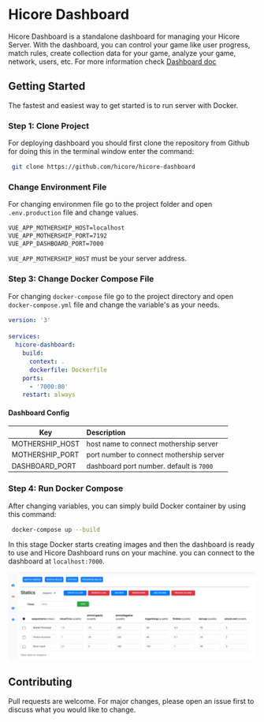 # Hicore Dashboard

Hicore Dashboard is a standalone dashboard for managing your Hicore Server. With the dashboard, you can control your game like user progress, match rules, create collection data for your game, analyze your game, network, users, etc. For more information check [Dashboard doc](https://hicore.dev/dashboard-install/)

## Getting Started

The fastest and easiest way to get started is to run server with Docker.

### Step 1: Clone Project

For deploying dashboard you should first clone the repository from Github for doing this in the terminal window enter the command:

```bash
 git clone https://github.com/hicore/hicore-dashboard
```

### Change Environment File

For changing environmen file go to the project folder and open `.env.production` file and change values.

```
VUE_APP_MOTHERSHIP_HOST=localhost
VUE_APP_MOTHERSHIP_PORT=7192
VUE_APP_DASHBOARD_PORT=7000
```

`VUE_APP_MOTHERSHIP_HOST` must be your server address.

### Step 3: Change Docker Compose File

For changing `docker-compose` file go to the project directory and open `docker-compose.yml` file and change the variable's as your needs.

```yaml
version: '3'

services:
  hicore-dashboard:
    build:
      context: .
      dockerfile: Dockerfile
    ports:
      - '7000:80'
    restart: always
```

#### Dashboard Config

| Key             | Description                              |
| --------------- | :--------------------------------------- |
| MOTHERSHIP_HOST | host name to connect mothership server   |
| MOTHERSHIP_PORT | port number to connect mothership server |
| DASHBOARD_PORT  | dashboard port number. default is `7000` |

### Step 4: Run Docker Compose

After changing variables, you can simply build Docker container by using this command:

```bash
 docker-compose up --build
```

In this stage Docker starts creating images and then the dashboard is ready to use and Hicore Dashboard runs on your machine.
you can connect to the dashboard at `localhost:7000`.

<img src='./public/statics.png' alt="Dashboard"  />

## Contributing

Pull requests are welcome. For major changes, please open an issue first to discuss what you would like to change.
